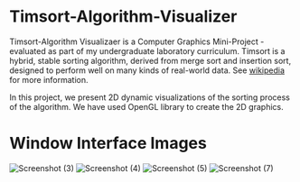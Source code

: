 # Timsort-Algorithm-Visualizer
Timsort-Algorithm Visualizaer is a Computer Graphics Mini-Project - evaluated as part of my undergraduate laboratory curriculum. Timsort is a hybrid, stable sorting algorithm, derived from merge sort and insertion sort, designed to perform well on many kinds of real-world data. See [wikipedia](https://en.wikipedia.org/wiki/Timsort) for more information.

In this project, we present 2D dynamic visualizations of the sorting process of the algorithm. We have used OpenGL library to create the 2D graphics.

# Window Interface Images
![Screenshot (3)](https://user-images.githubusercontent.com/43904649/185392383-70dd077b-0dd0-46ef-a04b-d28994a0cf54.png)
![Screenshot (4)](https://user-images.githubusercontent.com/43904649/185392433-c78240ac-d728-4b7f-a86c-ce577fdaac26.png)
![Screenshot (5)](https://user-images.githubusercontent.com/43904649/185392449-913eb98e-c105-473a-a5c2-87645796f4e5.png)
![Screenshot (7)](https://user-images.githubusercontent.com/43904649/185392462-81b2c84a-de8e-4ab7-b9f0-853e361e2223.png)
